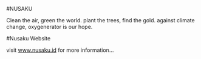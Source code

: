 #NUSAKU

Clean the air, green the world.
plant the trees, find the gold.
against climate change, oxygenerator is our hope.

#Nusaku Website

visit www.nusaku.id for more information...
